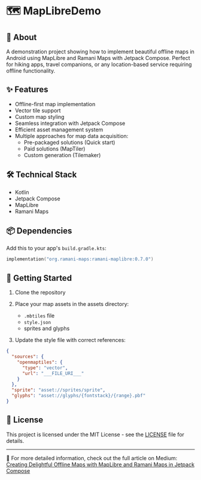 # 🗺️ MapLibreDemo

## 🎯 About
A demonstration project showing how to implement beautiful offline maps in Android using MapLibre and Ramani Maps with Jetpack Compose. Perfect for hiking apps, travel companions, or any location-based service requiring offline functionality.

## ✨ Features
- Offline-first map implementation
- Vector tile support
- Custom map styling
- Seamless integration with Jetpack Compose
- Efficient asset management system
- Multiple approaches for map data acquisition:
  - Pre-packaged solutions (Quick start)
  - Paid solutions (MapTiler)
  - Custom generation (Tilemaker)

## 🛠️ Technical Stack
- Kotlin
- Jetpack Compose
- MapLibre
- Ramani Maps

## 📦 Dependencies
Add this to your app's `build.gradle.kts`:
```kotlin
implementation("org.ramani-maps:ramani-maplibre:0.7.0")
```

## 🚀 Getting Started
1. Clone the repository
2. Place your map assets in the assets directory:
   - `.mbtiles` file
   - `style.json`
   - sprites and glyphs

3. Update the style file with correct references:
```json
{
  "sources": {
    "openmaptiles": {
      "type": "vector",
      "url": "___FILE_URI___"
    }
  },
  "sprite": "asset://sprites/sprite",
  "glyphs": "asset://glyphs/{fontstack}/{range}.pbf"
}
```

## 📝 License
This project is licensed under the MIT License - see the [LICENSE](LICENSE) file for details.

---
📖 For more detailed information, check out the full article on Medium: [Creating Delightful Offline Maps with MapLibre and Ramani Maps in Jetpack Compose](https://medium.com/@TonyGnk/creating-delightful-offline-maps-with-maplibre-and-ramani-maps-in-jetpack-compose-28d6781409f1)
